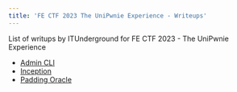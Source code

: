 ```yaml
---
title: 'FE CTF 2023 The UniPwnie Experience - Writeups'
---
```


List of writups by ITUnderground for FE CTF 2023 - The UniPwnie Experience

- [Admin CLI](fectf23/admin-cli)
- [Inception](fectf23/inception)
- [Padding Oracle](fectf23/padding-oracle)
